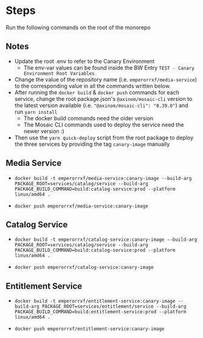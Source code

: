 # Steps

Run the following commands on the root of the monorepo

## Notes

- Update the root .env to refer to the Canary Environment
  - The env-var values can be found inside the BW Entry
    `TEST - Canary Environment Root Variables`
- Change the value of the repository name (i.e. `emperorrxf/media-service`) to
  the corresponding value in all the commands written below.
- After running the `docker build` & `docker push` commands for each service,
  change the root package.json's `@axinom/mosaic-cli` version to the latest
  version available (i.e. `"@axinom/mosaic-cli": "0.39.0"`) and run
  `yarn install`
  - The docker build commands need the older version
  - The Mosaic CLI commands used to deploy the service need the newer version :)
- Then use the `yarn quick-deploy` script from the root package to deploy the
  three services by providing the tag `canary-image` manually

## Media Service

- `docker build -t emperorrxf/media-service:canary-image --build-arg PACKAGE_ROOT=services/catalog/service --build-arg PACKAGE_BUILD_COMMAND=build:catalog-service:prod --platform linux/amd64 .`

- `docker push emperorrxf/media-service:canary-image`

## Catalog Service

- `docker build -t emperorrxf/catalog-service:canary-image --build-arg PACKAGE_ROOT=services/catalog/service --build-arg PACKAGE_BUILD_COMMAND=build:catalog-service:prod --platform linux/amd64 .`

- `docker push emperorrxf/catalog-service:canary-image`

## Entitlement Service

- `docker build -t emperorrxf/entitlement-service:canary-image --build-arg PACKAGE_ROOT=services/entitlement/service --build-arg PACKAGE_BUILD_COMMAND=build:entitlement-service:prod --platform linux/amd64 .`

- `docker push emperorrxf/entitlement-service:canary-image`
